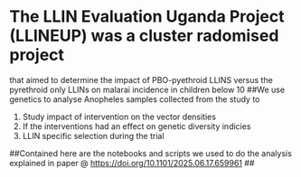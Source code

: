 # The LLIN Evaluation Uganda Project (LLINEUP) was a cluster radomised project 
that aimed to determine the impact of PBO-pyethroid LLINS versus the pyrethroid only LLINs on malarai incidence in children below 10
##We use genetics to analyse Anopheles samples collected from the study to
1. Study impact of intervention on the vector densities
2. If the interventions had an effect on genetic diversity indicies
3. LLIN specific selection during the trial

##Contained here are the notebooks and scripts we used to do the analysis explained in paper @ https://doi.org/10.1101/2025.06.17.659961 ##
